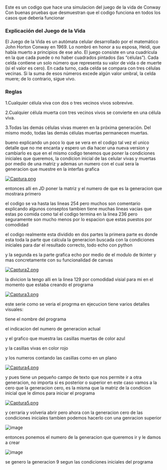 Este es un codigo que hace una simulacion del juego de la vida de Conway
Con buenas pruebas que desmuestran que el codigo funciona en todos los casos que deberia funcionar 

### Explicación del Juego de la Vida

El Juego de la Vida es un autómata celular desarrollado por el matemático John Horton Conway en 1969. Lo nombró en honor a su esposa, Heidi, que había muerto a principios de ese año. El juego consiste en una cuadrícula en la que cada puede o no haber cuadrados pintados (las “células”).
Cada celda contiene un solo número que representa su valor de vida o de muerte (si el valor es cero). En cada turno, cada celda se compara con tres células vecinas. Si la suma de esos números excede algún valor umbral, la celda muere; de lo contrario, sigue vivo.

### Reglas

1.Cualquier célula viva con dos o tres vecinos vivos sobrevive.

2.Cualquier célula muerta con tres vecinos vivos se convierte en una célula viva.

3.Todas las demás células vivas mueren en la próxima generación. Del mismo modo, todas las demás células muertas permanecen muertas.

bueno explicando un poco lo que se vera en el codigo tal vez el unico detalle que no me encanta y espero un dia hacer una nueva version y cambiarlo 
es que en el mismo codigo tenemos que poner la condiciones iniciales que queremos,
la condicion inicial de las celular vivas y muertas por medio de una matriz y ademas un numero con el cual sera la generacion que muestre en la interfas grafica 

[![Captura.png](https://i.postimg.cc/1zMhgxdS/Captura.png)](https://postimg.cc/t11mfcyv)


entonces alli en JD poner la matriz y el numero de que es la generacion que mostrara primero 

el codigo  se va hasta las lineas 254 pero muchos son comentario explicando algunos conseptos
tambien tiene muchas lineas vacias que estas po comida como tal el codigo termina en la linea 236 pero seguramente son mucho menos 
por lo espacion que estas puestos por comodidad 

el codigo realmente esta dividido en dos partes la primera parte es donde esta toda la parte que calcula la generacion buscada con la condiciones iniciales 
para dar el resultado correcto, todo echo con python

y la segunda es la parte grafica echo por medio de el modulo de tkinter y mas concretamente con su funcionalidad de canvas

[![Captura2.png](https://i.postimg.cc/mDJHGnB3/Captura2.png)](https://postimg.cc/WFm3GXDt)

la divicion la tengo alli en la linea 129 por comodidad visial para mi en el momento que estaba creando el programa 

[![Captura3.png](https://i.postimg.cc/nL78kjMH/Captura3.png)](https://postimg.cc/Ff9nFKjq)

este serie como se veria el progrma en ejecucion tiene varios detalles visuales:

tiene el nombre del programa 

el indicacion del numero de generacion actual 

y el  grafico que muestra las casillas muertas de color azul

y la casillas vivas en color rojo  

y los numeros contando las casillas como en un plano

[![Captura4.png](https://i.postimg.cc/xTbPqKZT/Captura4.png)](https://postimg.cc/hfcm57gH)

y pues tiene un pequeño campo de texto que nos permite ir a otra generacion, no importa si es posterior o superior en este caso vamos a la cero 
que la generacion cero, es la misma que la matriz de la condicion inicial que le dimos para iniciar el programa 

[![Captura5.png](https://i.postimg.cc/2SRg5j2M/Captura5.png)](https://postimg.cc/tYkBSb0N)

y cerraria y volveria abrir pero ahora con la generacion cero de las condiciones iniciales 
tambien podemos hacerlo con una genracion superior 

![image](https://github.com/Rhema1517/Juego-de-la-vida-de-Conway/assets/111716153/f8627248-1856-4295-9d36-96bad9aa9e56)

entonces ponemos el numero de la generacion que queremos ir y le damos a crear 

![image](https://github.com/Rhema1517/Juego-de-la-vida-de-Conway/assets/111716153/7a5291f0-e67b-417e-9c31-260dd205a1ab)

se genero la generacion 9 segun las condiciones iniciales del programa 

